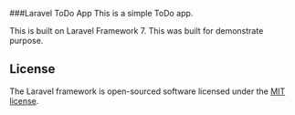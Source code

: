 ###Laravel ToDo App
This is a simple ToDo app.

This is built on Laravel Framework 7. This was built for demonstrate purpose.


## License
The Laravel framework is open-sourced software licensed under the [MIT license](https://opensource.org/licenses/MIT).
